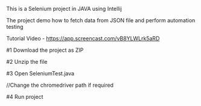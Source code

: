 This is a Selenium project in JAVA using Intellij

The project demo how to fetch data from JSON file and perform automation testing

Tutorial Video - https://app.screencast.com/vB8YLWLrk5aRD

#1 Download the project as ZIP

#2 Unzip the file

#3 Open SeleniumTest.java

//Change the chromedriver path if required

#4 Run project


